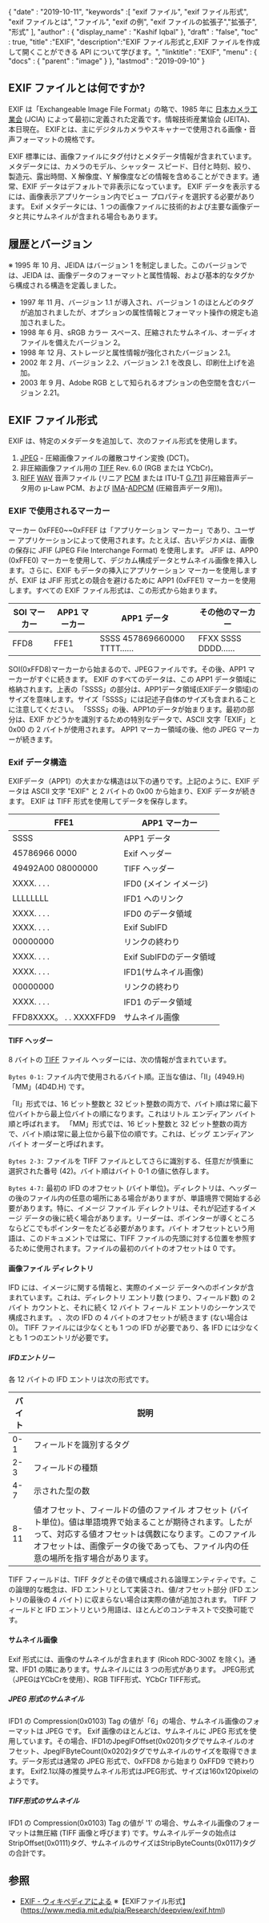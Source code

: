 {
  "date" : "2019-10-11",
  "keywords" :[ "exif ファイル", "exif ファイル形式", "exif ファイルとは", "ファイル", "exif の例", "exif ファイルの拡張子","拡張子", "形式" ],
  "author" : {
    "display_name" : "Kashif Iqbal"
},
  "draft" : "false",
  "toc" : true,
  "title" :"EXIF",
  "description":"EXIF ファイル形式と,EXIF ファイルを作成して開くことができる API について学びます。",
  "linktitle" : "EXIF",
  "menu" : {
    "docs" : {
      "parent" : "image"
}
},
  "lastmod" : "2019-09-10"
}

## EXIF ファイルとは何ですか?
EXIF は「Exchangeable Image File Format」の略で、1985 年に [日本カメラ工業会](https://en.wikipedia.org/wiki/Japan_Electronic_Industries_Development_Association) (JCIA) によって最初に定義された定義です。情報技術産業協会 (JEITA)、本日現在。 EXIFとは、主にデジタルカメラやスキャナーで使用される画像・音声フォーマットの規格です。

EXIF 標準には、画像ファイルにタグ付けとメタデータ情報が含まれています。メタデータには、カメラのモデル、シャッター スピード、日付と時刻、絞り、製造元、露出時間、X 解像度、Y 解像度などの情報を含めることができます。通常、EXIF データはデフォルトで非表示になっています。 EXIF データを表示するには、画像表示アプリケーション内でビュー プロパティを選択する必要があります。 Exif メタデータには、1 つの画像ファイルに技術的および主要な画像データと共にサムネイルが含まれる場合もあります。

## 履歴とバージョン ##

※ 1995 年 10 月、JEIDA はバージョン 1 を制定しました。このバージョンでは、JEIDA は、画像データのフォーマットと属性情報、および基本的なタグから構成される構造を定義しました。
* 1997 年 11 月、バージョン 1.1 が導入され、バージョン 1 のほとんどのタグが追加されましたが、オプションの属性情報とフォーマット操作の規定も追加されました。
* 1998 年 6 月、sRGB カラー スペース、圧縮されたサムネイル、オーディオ ファイルを備えたバージョン 2。
* 1998 年 12 月、ストレージと属性情報が強化されたバージョン 2.1。
* 2002 年 2 月、バージョン 2.2、バージョン 2.1 を改良し、印刷仕上げを追加。
* 2003 年 9 月、Adobe RGB として知られるオプションの色空間を含むバージョン 2.21。

## EXIF ファイル形式

EXIF は、特定のメタデータを追加して、次のファイル形式を使用します。

1. [JPEG](/image/jpeg/) - 圧縮画像ファイルの離散コサイン変換 (DCT)。
1. 非圧縮画像ファイル用の [TIFF](/image/tiff/) Rev. 6.0 (RGB または YCbCr)。
1. [RIFF](https://en.wikipedia.org/wiki/Resource_Interchange_File_Format) [WAV](https://en.wikipedia.org/wiki/WAV) 音声ファイル (リニア [PCM](https://en.wikipedia.org/wiki/Pulse-code_modulation) または ITU-T [G.711](https://en.wikipedia.org/wiki/G.711) 非圧縮音声データ用の μ-Law PCM、および [ IMA](https://en.wikipedia.org/wiki/Interactive_Multimedia_Association)-[ADPCM](https://en.wikipedia.org/wiki/ADPCM) (圧縮音声データ用))。

### EXIF で使用されるマーカー ###

マーカー 0xFFE0~~0xFFEF は「アプリケーション マーカー」であり、ユーザー アプリケーションによって使用されます。たとえば、古いデジカメは、画像の保存に JFIF (JPEG File Interchange Format) を使用します。 JFIF は、APP0 (0xFFE0) マーカーを使用して、デジカム構成データとサムネイル画像を挿入します。さらに、EXIF もデータの挿入にアプリケーション マーカーを使用しますが、EXIF は JFIF 形式との競合を避けるために APP1 (0xFFE1) マーカーを使用します。すべての EXIF ファイル形式は、この形式から始まります。


|SOI マーカー|APP1 マーカー|APP1 データ|その他のマーカー
---|---|---|---|
|FFD8|FFE1|SSSS 457869660000 TTTT……|FFXX SSSS DDDD……

SOI(0xFFD8)マーカーから始まるので、JPEGファイルです。その後、APP1 マーカーがすぐに続きます。 EXIF のすべてのデータは、この APP1 データ領域に格納されます。上表の「SSSS」の部分は、APP1データ領域(EXIFデータ領域)のサイズを意味します。サイズ「SSSS」には記述子自体のサイズも含まれることに注意してください。 「SSSS」の後、APP1のデータが始まります。最初の部分は、EXIF かどうかを識別するための特別なデータで、ASCII 文字「EXIF」と 0x00 の 2 バイトが使用されます。 APP1 マーカー領域の後、他の JPEG マーカーが続きます。

### Exif データ構造 ###

EXIFデータ（APP1）の大まかな構造は以下の通りです。上記のように、EXIF データは ASCII 文字 "EXIF" と 2 バイトの 0x00 から始まり、EXIF データが続きます。 EXIF は TIFF 形式を使用してデータを保存します。


|FFE1|APP1 マーカー
---|---|
|SSSS|APP1 データ|APP1 データ サイズ
|45786966 0000|Exif ヘッダー
|49492A00 08000000|TIFF ヘッダー
|XXXX. . . .|IFD0 (メイン イメージ)|ディレクトリ
|LLLLLLLL|IFD1 へのリンク
|XXXX. . . .|IFD0 のデータ領域
|XXXX. . . .|Exif SubIFD|ディレクトリ
|00000000|リンクの終わり
|XXXX. . . .|Exif SubIFDのデータ領域
|XXXX. . . .|IFD1(サムネイル画像)|ディレクトリ
|00000000|リンクの終わり
|XXXX. . . .|IFD1 のデータ領域
|FFD8XXXX。 . . XXXXFFD9|サムネイル画像

#### TIFF ヘッダー ####

8 バイトの [TIFF](/image/tiff/) ファイル ヘッダーには、次の情報が含まれています。

`Bytes 0-1:` ファイル内で使用されるバイト順。正当な値は、「II」(4949.H)「MM」(4D4D.H) です。

「II」形式では、16 ビット整数と 32 ビット整数の両方で、バイト順は常に最下位バイトから最上位バイトの順になります。これはリトル エンディアン バイト順と呼ばれます。 「MM」形式では、16 ビット整数と 32 ビット整数の両方で、バイト順は常に最上位から最下位の順です。これは、ビッグ エンディアン バイト オーダーと呼ばれます。

`Bytes 2-3:` ファイルを TIFF ファイルとしてさらに識別する、任意だが慎重に選択された番号 (42)。バイト順はバイト 0-1 の値に依存します。

`Bytes 4-7:` 最初の IFD のオフセット (バイト単位)。ディレクトリは、ヘッダーの後のファイル内の任意の場所にある場合がありますが、単語境界で開始する必要があります。特に、イメージ ファイル ディレクトリは、それが記述するイメージ データの後に続く場合があります。リーダーは、ポインターが導くところならどこでもポインターをたどる必要があります。バイト オフセットという用語は、このドキュメントでは常に、TIFF ファイルの先頭に対する位置を参照するために使用されます。ファイルの最初のバイトのオフセットは 0 です。

#### 画像ファイル ディレクトリ ####

IFD には、イメージに関する情報と、実際のイメージ データへのポインタが含まれています。これは、ディレクトリ エントリ数 (つまり、フィールド数) の 2 バイト カウントと、それに続く 12 バイト フィールド エントリのシーケンスで構成されます。 、次の IFD の 4 バイトのオフセットが続きます (ない場合は 0)。 TIFF ファイルには少なくとも 1 つの IFD が必要であり、各 IFD には少なくとも 1 つのエントリが必要です。

##### IFDエントリー #####

各 12 バイトの IFD エントリは次の形式です。


|バイト|説明
---|---|
|0-1|フィールドを識別するタグ
|2-3|フィールドの種類
|4-7|示された型の数
|8-11|値オフセット、フィールドの値のファイル オフセット (バイト単位)。値は単語境界で始まることが期待されます。したがって、対応する値オフセットは偶数になります。このファイル オフセットは、画像データの後であっても、ファイル内の任意の場所を指す場合があります。

TIFF フィールドは、TIFF タグとその値で構成される論理エンティティです。この論理的な概念は、IFD エントリとして実装され、値/オフセット部分 (IFD エントリの最後の 4 バイト) に収まらない場合は実際の値が追加されます。 TIFF フィールドと IFD エントリという用語は、ほとんどのコンテキストで交換可能です。

#### サムネイル画像 ####

Exif 形式には、画像のサムネイルが含まれます (Ricoh RDC-300Z を除く)。通常、IFD1 の隣にあります。サムネイルには 3 つの形式があります。 JPEG形式（JPEGはYCbCrを使用）、RGB TIFF形式、YCbCr TIFF形式。

##### JPEG 形式のサムネイル #####

IFD1 の Compression(0x0103) Tag の値が「6」の場合、サムネイル画像のフォーマットは JPEG です。 Exif 画像のほとんどは、サムネイルに JPEG 形式を使用しています。その場合、IFD1のJpegIFOffset(0x0201)タグでサムネイルのオフセット、JpegIFByteCount(0x0202)タグでサムネイルのサイズを取得できます。データ形式は通常の JPEG 形式で、0xFFD8 から始まり 0xFFD9 で終わります。 Exif2.1以降の推奨サムネイル形式はJPEG形式、サイズは160x120pixelのようです。

##### TIFF形式のサムネイル #####

IFD1 の Compression(0x0103) Tag の値が '1' の場合、サムネイル画像のフォーマットは無圧縮 (TIFF 画像と呼びます) です。サムネイルデータの始点はStripOffset(0x0111)タグ、サムネイルのサイズはStripByteCounts(0x0117)タグの合計です。

## 参照 ##

* [EXIF - ウィキペディアによる](https://en.wikipedia.org/wiki/Exif)
※【EXIFファイル形式】(https://www.media.mit.edu/pia/Research/deepview/exif.html)

